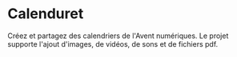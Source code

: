 # Calenduret
Créez et partagez des calendriers de l'Avent numériques. Le projet supporte l'ajout d'images, de vidéos, de sons et de fichiers pdf.
